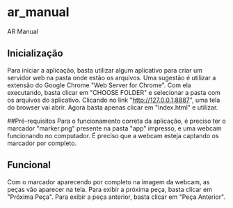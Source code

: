 # ar_manual
AR Manual

## Inicialização
Para iniciar a aplicação, basta utilizar algum aplicativo para criar um servidor web na pasta onde estão os arquivos. Uma sugestão é utilizar a extensão do Google Chrome "Web Server for Chrome". Com ela executando, basta clicar em "CHOOSE FOLDER" e selecionar a pasta com os arquivos do aplicativo. Clicando no link "http://127.0.0.1:8887", uma tela do browser vai abrir. Agora basta apenas clicar em "index.html" e utilizar.

##Pré-requisitos
Para o funcionamento correta da aplicação, é preciso ter o marcador "marker.png" presente na pasta "app" impresso, e uma webcam funcionando no computador. É preciso que a webcam esteja captando os marcador por completo.

## Funcional
Com o marcador aparecendo por completo na imagem da webcam, as peças vão aparecer na tela. Para exibir a próxima peça, basta clicar em "Próxima Peça". Para exibir a peça anterior, basta clicar em "Peça Anterior".